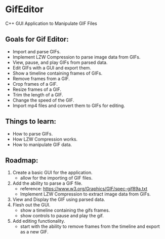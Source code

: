 # GifEditor
C++ GUI Application to Manipulate GIF Files

## Goals for Gif Editor:

- Import and parse GIFs.
- Implement LZW Compression to parse image data from GIFs.
- View, pause, and play GIFs from parsed data.
- Edit GIFs with a GUI and export them.
- Show a timeline containing frames of GIFs.
- Remove frames from a GIF.
- Crop frames of a GIF.
- Resize frames of a GIF.
- Trim the length of a GIF.
- Change the speed of the GIF.
- Import mp4 files and convert them to GIFs for editing.

## Things to learn:

- How to parse GIFs.
- How LZW Compression works.
- How to manipulate GIF data.

## Roadmap:

1. Create a basic GUI for the application.
	- allow for the importing of GIF files.
1. Add the ability to parse a GIF file.
	- reference: https://www.w3.org/Graphics/GIF/spec-gif89a.txt
	- Implement LZW Compression to extract image data from GIFs.
2. View and Display the GIF using parsed data.
3. Flesh out the GUI.
	- show a timeline containing the gifs frames.
	- show controls to pause and play the gif.
4. Add editing functionality.
	- start with the ability to remove frames from the timeline and export as a new GIF.
